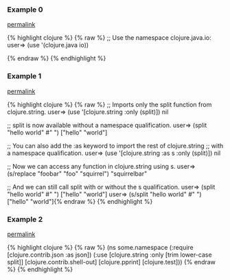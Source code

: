 ### Example 0
[permalink](#example-0)

{% highlight clojure %}
{% raw %}
;; Use the namespace clojure.java.io:
user=> (use '(clojure.java io))

{% endraw %}
{% endhighlight %}


### Example 1
[permalink](#example-1)

{% highlight clojure %}
{% raw %}
;; Imports only the split function from clojure.string.
user=> (use '[clojure.string :only (split)])
nil

;; split is now available without a namespace qualification.
user=> (split "hello world" #" ")
["hello" "world"]

;; You can also add the :as keyword to import the rest of clojure.string
;; with a namespace qualification.
user=> (use '[clojure.string :as s :only (split)])
nil

;; Now we can access any function in clojure.string using s.
user=> (s/replace "foobar" "foo" "squirrel")
"squirrelbar"

;; And we can still call split with or without the s qualification.
user=> (split "hello world" #" ")
["hello" "world"]
user=> (s/split "hello world" #" ")
["hello" "world"]{% endraw %}
{% endhighlight %}


### Example 2
[permalink](#example-2)

{% highlight clojure %}
{% raw %}
(ns some.namespace
  (:require [clojure.contrib.json :as json])
  (:use [clojure.string :only [trim lower-case split]]
        [clojure.contrib.shell-out]
        [clojure.pprint]
        [clojure.test]))
{% endraw %}
{% endhighlight %}



